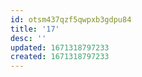 ```yaml
---
id: otsm437qzf5qwpxb3gdpu84
title: '17'
desc: ''
updated: 1671318797233
created: 1671318797233
---
```

